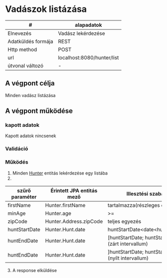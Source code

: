 # Vadászok listázása

| #                 | alapadatok                 |
|-------------------|----------------------------|
| Elnevezés         | Vadász lekérdezése         |
| Adatküldés formája | REST                       |
| Http method       | POST                       |
| url               | localhost:8080/hunter/list |
| útvonal változó   | -                          |

## A végpont célja

Minden vadász listázása

## A végpont működése

### kapott adatok
Kapott adatok nincsenek
### Validáció


### Működés

1. Minden [Hunter](entity-hunter.md) entitás lekérdezése egy listába
2. 

| szűrő paraméter | Érintett JPA entitás mező | Illesztési szabály                                 |
   |-----------------|---------------------------|----------------------------------------------------|
| firstName       | Hunter.firstName          | tartalmazza(részleges egyezés)                     |
| minAge          | Hunter.age                | >=                                                 |
| zipCode         | Hunter.Address.zipCode    | teljes egyezés                                     |
| huntStartDate   | Hunter.Hunt.date          | huntStartDate<date<huntEndDate                     |
| huntEndDate     | Hunter.Hunt.date          | [huntStartDate; huntStartDate] (zárt intervallum)  |
| huntEndDate     | Hunter.Hunt.date          | ]huntStartDate; huntStartDate[ (nyílt intervallum) |

3. A response elküldése